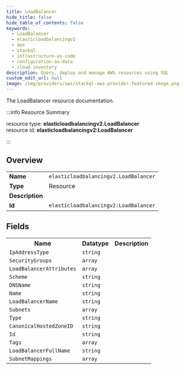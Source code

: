 ```yaml
---
title: LoadBalancer
hide_title: false
hide_table_of_contents: false
keywords:
  - LoadBalancer
  - elasticloadbalancingv2
  - aws
  - stackql
  - infrastructure-as-code
  - configuration-as-data
  - cloud inventory
description: Query, deploy and manage AWS resources using SQL
custom_edit_url: null
image: /img/providers/aws/stackql-aws-provider-featured-image.png
---
```

The LoadBalancer resource documentation.

:::info Resource Summary

<div class="row">
<div class="providerDocColumn">
<span>resource type:&nbsp;<b>elasticloadbalancingv2.LoadBalancer</b></span><br />
<span>resource id:&nbsp;<b>elasticloadbalancingv2:LoadBalancer</b></span><br />
</div>
</div>

:::

## Overview
<table><tbody>
<tr><td><b>Name</b></td><td><code>elasticloadbalancingv2.LoadBalancer</code></td></tr>
<tr><td><b>Type</b></td><td>Resource</td></tr>
<tr><td><b>Description</b></td><td></td></tr>
<tr><td><b>Id</b></td><td><code>elasticloadbalancingv2:LoadBalancer</code></td></tr>
</tbody></table>

## Fields
<table><tbody>
<tr><th>Name</th><th>Datatype</th><th>Description</th></tr>
<tr><td><code>IpAddressType</code></td><td><code>string</code></td><td></td></tr><tr><td><code>SecurityGroups</code></td><td><code>array</code></td><td></td></tr><tr><td><code>LoadBalancerAttributes</code></td><td><code>array</code></td><td></td></tr><tr><td><code>Scheme</code></td><td><code>string</code></td><td></td></tr><tr><td><code>DNSName</code></td><td><code>string</code></td><td></td></tr><tr><td><code>Name</code></td><td><code>string</code></td><td></td></tr><tr><td><code>LoadBalancerName</code></td><td><code>string</code></td><td></td></tr><tr><td><code>Subnets</code></td><td><code>array</code></td><td></td></tr><tr><td><code>Type</code></td><td><code>string</code></td><td></td></tr><tr><td><code>CanonicalHostedZoneID</code></td><td><code>string</code></td><td></td></tr><tr><td><code>Id</code></td><td><code>string</code></td><td></td></tr><tr><td><code>Tags</code></td><td><code>array</code></td><td></td></tr><tr><td><code>LoadBalancerFullName</code></td><td><code>string</code></td><td></td></tr><tr><td><code>SubnetMappings</code></td><td><code>array</code></td><td></td></tr>
</tbody></table>